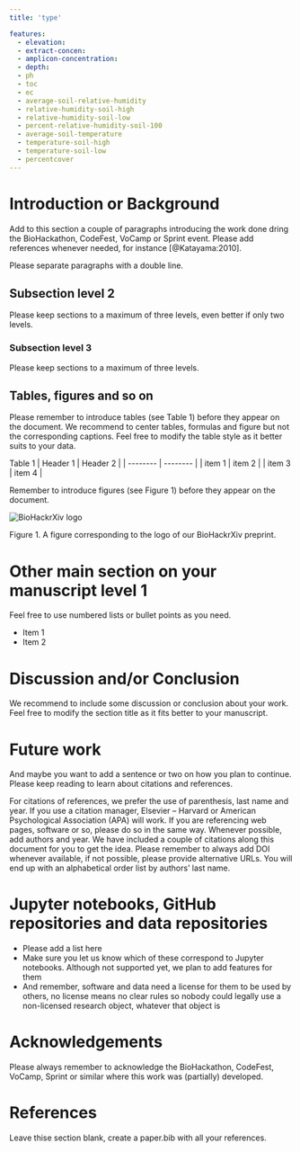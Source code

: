 ```yaml
---
title: 'type'

features:
  - elevation:
  - extract-concen:
  - amplicon-concentration:
  - depth:
  - ph
  - toc 
  - ec
  - average-soil-relative-humidity 
  - relative-humidity-soil-high
  - relative-humidity-soil-low 
  - percent-relative-humidity-soil-100 
  - average-soil-temperature 
  - temperature-soil-high
  - temperature-soil-low 
  - percentcover
---
```


[//]: # ()
[//]: # (---)

[//]: # ()
[//]: # ()
[//]: # (title: 'type')

[//]: # ()
[//]: # ()
[//]: # (feature:)

[//]: # ()
[//]: # ()
[//]: # (  - name: 'elevation', 'extract-concen', 'amplicon-concentration', 'depth', 'ph', 'toc', 'ec', )

[//]: # ()
[//]: # ()
[//]: # (    'average-soil-relative-humidity', 'relative-humidity-soil-high', )

[//]: # ()
[//]: # ()
[//]: # (    'relative-humidity-soil-low', 'percent-relative-humidity-soil-100', )

[//]: # ()
[//]: # ()
[//]: # (    'average-soil-temperature', 'temperature-soil-high', 'temperature-soil-low', 'percentcover')

[//]: # ()
[//]: # ()
[//]: # ()
[//]: # (  - unit: m.a.s.l. µg/ml ? A &#40;0–60 cm&#41;, B &#40;60–220 cm&#41;, C &#40;220–340 cm&#41; logarithmic  μg TOC g−1 )

[//]: # ()
[//]: # ()
[//]: # (    S/m %  % % t° t° t°)

[//]: # ()
[//]: # ()
[//]: # (  - mean: 2825	2.92	9.54	2.0	7.05	693.8	0.72	63.27 78.51	43.62	37.86	15.72  )

[//]: # ()
[//]: # ()
[//]: # (    23.61	7.24	1.82)

[//]: # ()
[//]: # ()
[//]: # (  - std: 1014.23	5.96	6.81	0.46	2.53	1958.49	1.26	33.54	32.09	32.58	39.)

[//]: # ()
[//]: # ()
[//]: # (45	5.8	6.82	5.96	3.05 )

[//]: # ()
[//]: # ()
[//]: # (  - min: 895	0.01	0.12	1.0	0	0	0	0	0	0	0	0	0	-2.57	0 )

[//]: # ()
[//]: # ()
[//]: # (  - max: 4697	33.49	19.2	3.0	9.36	16449	6.08	100	100	100	100	23.61	35.21	18.33	8.8)

[//]: # ()
[//]: # ()
[//]: # (---)

# Introduction or Background

Add to this section a couple of paragraphs introducing the work done dring the BioHackathon, CodeFest, VoCamp or Sprint event. Please add references whenever needed, for instance [@Katayama:2010].

Please separate paragraphs with a double line.

## Subsection level 2

Please keep sections to a maximum of three levels, even better if only two levels.

### Subsection level 3

Please keep sections to a maximum of three levels.

## Tables, figures and so on

Please remember to introduce tables (see Table 1) before they appear on the document. We recommend to center tables, formulas and figure but not the corresponding captions. Feel free to modify the table style as it better suits to your data.

Table 1
| Header 1 | Header 2 |
| -------- | -------- |
| item 1 | item 2 |
| item 3 | item 4 |

Remember to introduce figures (see Figure 1) before they appear on the document. 

![BioHackrXiv logo](./biohackrxiv.png)
 
Figure 1. A figure corresponding to the logo of our BioHackrXiv preprint.

# Other main section on your manuscript level 1

Feel free to use numbered lists or bullet points as you need.
* Item 1
* Item 2

# Discussion and/or Conclusion

We recommend to include some discussion or conclusion about your work. Feel free to modify the section title as it fits better to your manuscript.

# Future work

And maybe you want to add a sentence or two on how you plan to continue. Please keep reading to learn about citations and references.

For citations of references, we prefer the use of parenthesis, last name and year. If you use a citation manager, Elsevier – Harvard or American Psychological Association (APA) will work. If you are referencing web pages, software or so, please do so in the same way. Whenever possible, add authors and year. We have included a couple of citations along this document for you to get the idea. Please remember to always add DOI whenever available, if not possible, please provide alternative URLs. You will end up with an alphabetical order list by authors’ last name.

# Jupyter notebooks, GitHub repositories and data repositories

* Please add a list here
* Make sure you let us know which of these correspond to Jupyter notebooks. Although not supported yet, we plan to add features for them
* And remember, software and data need a license for them to be used by others, no license means no clear rules so nobody could legally use a non-licensed research object, whatever that object is

# Acknowledgements
Please always remember to acknowledge the BioHackathon, CodeFest, VoCamp, Sprint or similar where this work was (partially) developed.

# References

Leave thise section blank, create a paper.bib with all your references.

[//]: # (# q2-gglasso)

[//]: # ()
[//]: # ([![PyPI license]&#40;https://img.shields.io/pypi/l/gglasso.svg&#41;]&#40;https://pypi.python.org/pypi/gglasso/&#41;)

[//]: # ([![Python version]&#40;https://img.shields.io/badge/python-3.6%20%7C%203.7%20%7C%203.8%20%7C%203.9-blue&#41;]&#40;https://www.python.org/&#41;)

[//]: # ([![Documentation Status]&#40;https://readthedocs.org/projects/gglasso/badge/?version=latest&#41;]&#40;http://gglasso.readthedocs.io/?badge=latest&#41;)

[//]: # ()
[//]: # (This is a QIIME 2 plugin which contains algorithms for solving General Graphical Lasso &#40;GGLasso&#41; problems, including single, multiple, as well as latent )

[//]: # (Graphical Lasso problems. <br>)

[//]: # ()
[//]: # ([Docs]&#40;https://gglasso.readthedocs.io/en/latest/&#41; | [Examples]&#40;https://gglasso.readthedocs.io/en/latest/auto_examples/index.html&#41;)

[//]: # ()
[//]: # (For details on QIIME 2, see https://qiime2.org.)

[//]: # ()
[//]: # (# Installation)

[//]: # ()
[//]: # (# Tutorial)


